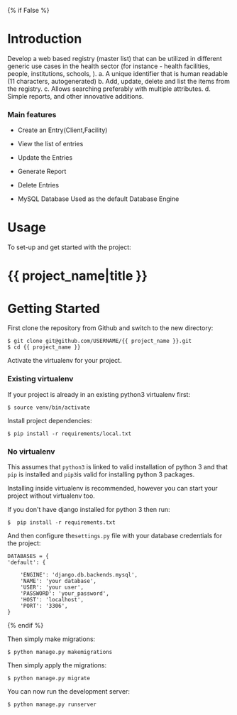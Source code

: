 {% if False %}

# Introduction

Develop a web based registry (master list) that can be utilized in different generic use cases
in the health sector (for instance - health facilities, people, institutions, schools, ).
a. A unique identifier that is human readable (11 characters, autogenerated)
b. Add, update, delete and list the items from the registry.
c. Allows searching preferably with multiple attributes.
d. Simple reports, and other innovative additions.



### Main features

* Create an Entry(Client,Facility)
* View the list of entries
* Update the Entries
* Generate Report
* Delete Entries


* MySQL Database Used as the default Database Engine

# Usage

To set-up and get started with the project:

# {{ project_name|title }}

# Getting Started

First clone the repository from Github and switch to the new directory:

    $ git clone git@github.com/USERNAME/{{ project_name }}.git
    $ cd {{ project_name }}
    
Activate the virtualenv for your project.

### Existing virtualenv


If your project is already in an existing python3 virtualenv first: 


    $ source venv/bin/activate
  
Install project dependencies:

    $ pip install -r requirements/local.txt
    
   ### No virtualenv

This assumes that `python3` is linked to valid installation of python 3 and that `pip` is installed and `pip3`is valid
for installing python 3 packages.

Installing inside virtualenv is recommended, however you can start your project without virtualenv too.

If you don't have django installed for python 3 then run:

    $  pip install -r requirements.txt
    
And then configure the`settings.py` file with your database credentials for the project:

    DATABASES = {
    'default': {

        'ENGINE': 'django.db.backends.mysql',
        'NAME': 'your database',
        'USER': 'your user',
        'PASSWORD': 'your_password',
        'HOST': 'localhost',
        'PORT': '3306',
    }
    

{% endif %}


    
Then simply make  migrations:

    $ python manage.py makemigrations
    
    
    
Then simply apply the migrations:

    $ python manage.py migrate
    

You can now run the development server:

    $ python manage.py runserver
